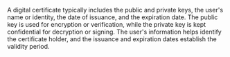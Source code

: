 A digital certificate typically includes the public and private keys, the user's name or identity, the date of issuance, and the expiration date. The public key is used for encryption or verification, while the private key is kept confidential for decryption or signing.
The user's information helps identify the certificate holder, and the issuance and expiration dates establish the validity period.
